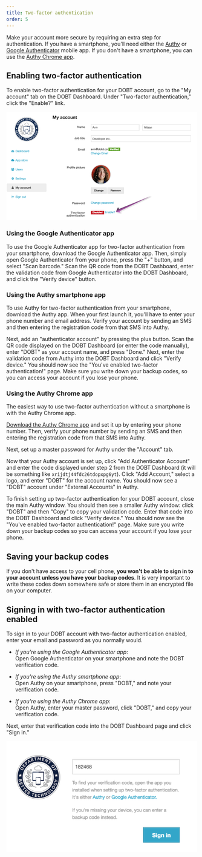 ```yaml
---
title: Two-factor authentication
order: 5
---
```


Make your account more secure by requiring an extra step for authentication. If you have a smartphone, you'll need either the [Authy](https://www.authy.com/) or [Google Authenticator](https://support.google.com/accounts/answer/1066447?hl=en) mobile app. If you don't have a smartphone, you can use the [Authy Chrome app](https://chrome.google.com/webstore/detail/authy/gaedmjdfmmahhbjefcbgaolhhanlaolb).

## Enabling two-factor authentication

To enable two-factor authentication for your DOBT account, go to the "My account" tab on the DOBT Dashboard. Under "Two-factor authentication," click the "Enable?" link.

![enable 2fa](../images/enable_2fa.png)

### Using the Google Authenticator app

To use the Google Authenticator app for two-factor authentication from your smartphone, download the Google Authenticator app. Then, simply open Google Authenticator from your phone, press the "+" button, and select "Scan barcode." Scan the QR code from the DOBT Dashboard, enter the validation code from Google Authenticator into the DOBT Dashboard, and click the "Verify device" button.

### Using the Authy smartphone app

To use Authy for two-factor authentication from your smartphone, download the Authy app. When your first launch it, you'll have to enter your phone number and email address. Verify your account by sending an SMS and then entering the registration code from that SMS into Authy.

Next, add an "authenticator account" by pressing the plus button. Scan the QR code displayed on the DOBT Dashboard (or enter the code manually), enter "DOBT" as your account name, and press "Done." Next, enter the validation code from Authy into the DOBT Dashboard and click "Verify device." You should now see the "You've enabled two-factor authentication!" page. Make sure you write down your backup codes, so you can access your account if you lose your phone.

### Using the Authy Chrome app

The easiest way to use two-factor authentication without a smartphone is with the Authy Chrome app.

[Download the Authy Chrome app](https://chrome.google.com/webstore/detail/authy/gaedmjdfmmahhbjefcbgaolhhanlaolb) and set it up by entering your phone number. Then, verify your phone number by sending an SMS and then entering the registration code from that SMS into Authy.

Next, set up a master password for Authy under the "Account" tab.

Now that your Authy account is set up, click "Add Authenticator Account" and enter the code displayed under step 2 from the DOBT Dashboard (it will be something like `xrijdtj44fdc26tdopxpg6yt`). Click "Add Account," select a logo, and enter "DOBT" for the account name. You should now see a "DOBT" account under "External Accounts" in Authy.

To finish setting up two-factor authentication for your DOBT account, close the main Authy window. You should then see a smaller Authy window: click "DOBT" and then "Copy" to copy your validation code. Enter that code into the DOBT Dashboard and click "Verify device." You should now see the "You've enabled two-factor authentication!" page. Make sure you write down your backup codes so you can access your account if you lose your phone.

## Saving your backup codes

If you don't have access to your cell phone, **you won't be able to sign in to your account unless you have your backup codes**. It is very important to write these codes down somewhere safe or store them in an encrypted file on your computer.

## Signing in with two-factor authentication enabled

To sign in to your DOBT account with two-factor authentication enabled, enter your email and password as you normally would.

- *If you're using the Google Authenticator app*:  
Open Google Authenticator on your smartphone and note the DOBT verification code.

- *If you're using the Authy smartphone app*:  
Open Authy on your smartphone, press "DOBT," and note your verification code.

- *If you're using the Authy Chrome app*:  
Open Authy, enter your master password, click "DOBT," and copy your verification code.

Next, enter that verification code into the DOBT Dashboard page and click "Sign in."

![login with 2fa](../images/2fa_login_verify.png)
